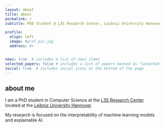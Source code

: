```yaml
---
layout: about
title: about
permalink: /
subtitle: PhD Student @ L3S Research Center, Leibniz University Hannover, Germany.

profile:
  align: left
  image: #prof_pic.jpg
  address: #>


news: true  # includes a list of news items
selected_papers: false # includes a list of papers marked as "selected={true}"
social: true  # includes social icons at the bottom of the page
---
```


## about me

 I am a PhD student in Computer Science at the [L3S Research Center](https://www.l3s.de/en) located at the [Leibniz University Hannover](https://en.wikipedia.org/wiki/University_of_Hanover).

My research is focused on the interpretability of machine learning models and explainable AI.

